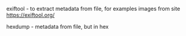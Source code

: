 exiftool - to extract metadata from file, for examples images from site
https://exiftool.org/

hexdump - metadata from file, but in hex

